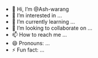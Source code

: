 - 👋 Hi, I’m @Ash-warang
- 👀 I’m interested in ...
- 🌱 I’m currently learning ...
- 💞️ I’m looking to collaborate on ...
- 📫 How to reach me ...
- 😄 Pronouns: ...
- ⚡ Fun fact: ...

<!---
Ash-warang/Ash-warang is a ✨ special ✨ repository because its `README.md` (this file) appears on your GitHub profile.
You can click the Preview link to take a look at your changes.
--->
